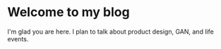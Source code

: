 # Welcome to my blog

I'm glad you are here. I plan to talk about product design, GAN, and life events.
